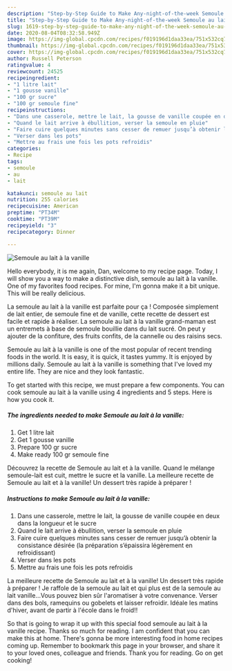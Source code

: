 ```yaml
---
description: "Step-by-Step Guide to Make Any-night-of-the-week Semoule au lait à la vanille"
title: "Step-by-Step Guide to Make Any-night-of-the-week Semoule au lait à la vanille"
slug: 1619-step-by-step-guide-to-make-any-night-of-the-week-semoule-au-lait-a-la-vanille
date: 2020-08-04T08:32:58.949Z
image: https://img-global.cpcdn.com/recipes/f019196d1daa33ea/751x532cq70/semoule-au-lait-a-la-vanille-photo-principale-de-la-recette.jpg
thumbnail: https://img-global.cpcdn.com/recipes/f019196d1daa33ea/751x532cq70/semoule-au-lait-a-la-vanille-photo-principale-de-la-recette.jpg
cover: https://img-global.cpcdn.com/recipes/f019196d1daa33ea/751x532cq70/semoule-au-lait-a-la-vanille-photo-principale-de-la-recette.jpg
author: Russell Peterson
ratingvalue: 4
reviewcount: 24525
recipeingredient:
- "1 litre lait"
- "1 gousse vanille"
- "100 gr sucre"
- "100 gr semoule fine"
recipeinstructions:
- "Dans une casserole, mettre le lait, la gousse de vanille coupée en deux dans la longueur et le sucre"
- "Quand le lait arrive à ébullition, verser la semoule en pluie"
- "Faire cuire quelques minutes sans cesser de remuer jusqu’à obtenir la consistance désirée (la préparation s’épaissira légèrement en refroidissant)"
- "Verser dans les pots"
- "Mettre au frais une fois les pots refroidis"
categories:
- Recipe
tags:
- semoule
- au
- lait

katakunci: semoule au lait 
nutrition: 255 calories
recipecuisine: American
preptime: "PT34M"
cooktime: "PT39M"
recipeyield: "3"
recipecategory: Dinner

---
```



![Semoule au lait à la vanille](https://img-global.cpcdn.com/recipes/f019196d1daa33ea/751x532cq70/semoule-au-lait-a-la-vanille-photo-principale-de-la-recette.jpg)

Hello everybody, it is me again, Dan, welcome to my recipe page. Today, I will show you a way to make a distinctive dish, semoule au lait à la vanille. One of my favorites food recipes. For mine, I'm gonna make it a bit unique. This will be really delicious.

La semoule au lait à la vanille est parfaite pour ça ! Composée simplement de lait entier, de semoule fine et de vanille, cette recette de dessert est facile et rapide à réaliser. La semoule au lait à la vanille grand-maman est un entremets à base de semoule bouillie dans du lait sucré. On peut y ajouter de la confiture, des fruits confits, de la cannelle ou des raisins secs.

Semoule au lait à la vanille is one of the most popular of recent trending foods in the world. It is easy, it is quick, it tastes yummy. It is enjoyed by millions daily. Semoule au lait à la vanille is something that I've loved my entire life. They are nice and they look fantastic.


To get started with this recipe, we must prepare a few components. You can cook semoule au lait à la vanille using 4 ingredients and 5 steps. Here is how you cook it.

<!--inarticleads1-->

##### The ingredients needed to make Semoule au lait à la vanille:

1. Get 1 litre lait
1. Get 1 gousse vanille
1. Prepare 100 gr sucre
1. Make ready 100 gr semoule fine


Découvrez la recette de Semoule au lait et à la vanille. Quand le mélange semoule-lait est cuit, mettre le sucre et la vanille. La meilleure recette de Semoule au lait et à la vanille! Un dessert très rapide à préparer ! 

<!--inarticleads2-->

##### Instructions to make Semoule au lait à la vanille:

1. Dans une casserole, mettre le lait, la gousse de vanille coupée en deux dans la longueur et le sucre
1. Quand le lait arrive à ébullition, verser la semoule en pluie
1. Faire cuire quelques minutes sans cesser de remuer jusqu’à obtenir la consistance désirée (la préparation s’épaissira légèrement en refroidissant)
1. Verser dans les pots
1. Mettre au frais une fois les pots refroidis


La meilleure recette de Semoule au lait et à la vanille! Un dessert très rapide à préparer ! Je raffole de la semoule au lait et qui plus est de la semoule au lait vanille…Vous pouvez bien sûr l&#39;aromatiser à votre convenance. Verser dans des bols, ramequins ou gobelets et laisser refroidir. Idéale les matins d&#39;hiver, avant de partir à l&#39;école dans le froid!! 

So that is going to wrap it up with this special food semoule au lait à la vanille recipe. Thanks so much for reading. I am confident that you can make this at home. There's gonna be more interesting food in home recipes coming up. Remember to bookmark this page in your browser, and share it to your loved ones, colleague and friends. Thank you for reading. Go on get cooking!
